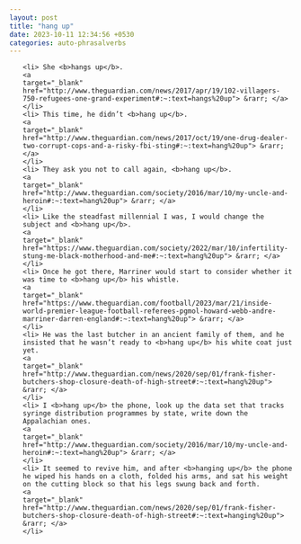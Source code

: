 ```yaml
---
layout: post
title: "hang up"
date: 2023-10-11 12:34:56 +0530
categories: auto-phrasalverbs
---
```

<ol>

    <li> She <b>hangs up</b>.
    <a 
    target="_blank" 
    href="http://www.theguardian.com/news/2017/apr/19/102-villagers-750-refugees-one-grand-experiment#:~:text=hangs%20up"> &rarr; </a>
    </li>
    <li> This time, he didn’t <b>hang up</b>.
    <a 
    target="_blank" 
    href="http://www.theguardian.com/news/2017/oct/19/one-drug-dealer-two-corrupt-cops-and-a-risky-fbi-sting#:~:text=hang%20up"> &rarr; </a>
    </li>
    <li> They ask you not to call again, <b>hang up</b>.
    <a 
    target="_blank" 
    href="http://www.theguardian.com/society/2016/mar/10/my-uncle-and-heroin#:~:text=hang%20up"> &rarr; </a>
    </li>
    <li> Like the steadfast millennial I was, I would change the subject and <b>hang up</b>.
    <a 
    target="_blank" 
    href="https://www.theguardian.com/society/2022/mar/10/infertility-stung-me-black-motherhood-and-me#:~:text=hang%20up"> &rarr; </a>
    </li>
    <li> Once he got there, Marriner would start to consider whether it was time to <b>hang up</b> his whistle.
    <a 
    target="_blank" 
    href="https://www.theguardian.com/football/2023/mar/21/inside-world-premier-league-football-referees-pgmol-howard-webb-andre-marriner-darren-england#:~:text=hang%20up"> &rarr; </a>
    </li>
    <li> He was the last butcher in an ancient family of them, and he insisted that he wasn’t ready to <b>hang up</b> his white coat just yet.
    <a 
    target="_blank" 
    href="http://www.theguardian.com/news/2020/sep/01/frank-fisher-butchers-shop-closure-death-of-high-street#:~:text=hang%20up"> &rarr; </a>
    </li>
    <li> I <b>hang up</b> the phone, look up the data set that tracks syringe distribution programmes by state, write down the Appalachian ones.
    <a 
    target="_blank" 
    href="http://www.theguardian.com/society/2016/mar/10/my-uncle-and-heroin#:~:text=hang%20up"> &rarr; </a>
    </li>
    <li> It seemed to revive him, and after <b>hanging up</b> the phone he wiped his hands on a cloth, folded his arms, and sat his weight on the cutting block so that his legs swung back and forth.
    <a 
    target="_blank" 
    href="http://www.theguardian.com/news/2020/sep/01/frank-fisher-butchers-shop-closure-death-of-high-street#:~:text=hanging%20up"> &rarr; </a>
    </li>